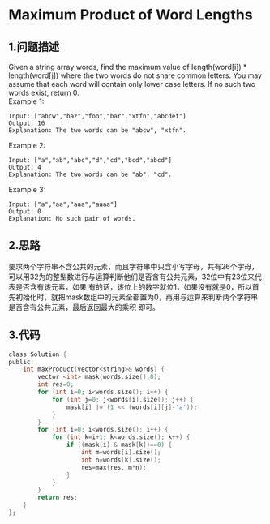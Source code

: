 Maximum Product of Word Lengths
===

1.问题描述
---

Given a string array words, find the maximum value of length(word[i]) * length(word[j]) where the two words do not share common letters. You may assume that each word will contain only lower case letters. If no such two words exist, return 0.<br>
Example 1:

```
Input: ["abcw","baz","foo","bar","xtfn","abcdef"]
Output: 16 
Explanation: The two words can be "abcw", "xtfn".
```

Example 2:

```
Input: ["a","ab","abc","d","cd","bcd","abcd"]
Output: 4 
Explanation: The two words can be "ab", "cd".
```

Example 3:

```
Input: ["a","aa","aaa","aaaa"]
Output: 0 
Explanation: No such pair of words.
```

2.思路
---

要求两个字符串不含公共的元素，而且字符串中只含小写字母，共有26个字母，可以用32为的整型数进行与运算判断他们是否含有公共元素，32位中有23位来代表是否含有该元素，如果
有的话，该位上的数字就位1，如果没有就是0，所以首先初始化时，就把mask数组中的元素全都置为0，再用与运算来判断两个字符串是否含有公共元素，最后返回最大的乘积
即可。

3.代码
---

```c
class Solution {
public:
    int maxProduct(vector<string>& words) {
        vector <int> mask(words.size(),0);
        int res=0;
        for (int i=0; i<words.size(); i++) {
            for (int j=0; j<words[i].size(); j++) {
                mask[i] |= (1 << (words[i][j]-'a'));
            }
        }
        for (int i=0; i<words.size(); i++) {
            for (int k=i+1; k<words.size(); k++) {
                if ((mask[i] & mask[k])==0) {
                    int m=words[i].size();
                    int n=words[k].size();
                    res=max(res, m*n);
                }
            }
        }
        return res;
    }
};
```

